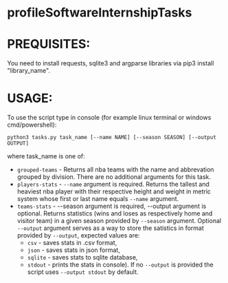 # profileSoftwareInternshipTasks

# PREQUISITES:

You need to install requests, sqlite3 and argparse libraries via pip3 install "library_name".

# USAGE:

To use the script type in console (for example linux terminal or windows cmd/powershell):
```
python3 tasks.py task_name [--name NAME] [--season SEASON] [--output OUTPUT] 
```
where task_name is one of:

  - `grouped-teams` - Returns all nba teams with the name and abbrevation grouped by division. There are no additional arguments for this task.
  - `players-stats` - `--name` argument is required. Returns the tallest and heaviest nba player with their respective height and weight in metric system whose first or last name     equals `--name` argument.
  - `teams-stats` - --season argument is required, --output argument is optional. Returns statistics (wins and loses as respectively home and visitor team) in a given season
  provided by `--season` argument. Optional `--output` argument serves as a way to store the satistics in format provided by `--output`, expected values are:
    - `csv` - saves stats in .csv format,
    - `json` - saves stats in json format,
    - `sqlite` - saves stats to sqlite database,
    - `stdout` - prints the stats in console).
  If no `--output` is provided the script uses `--output stdout` by default.
